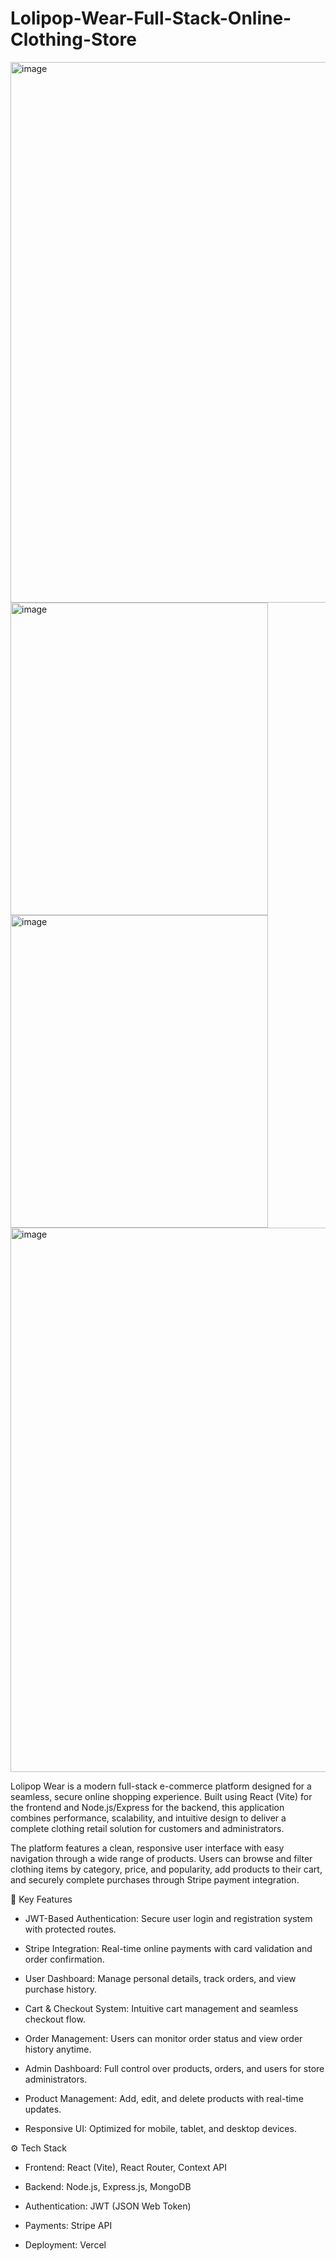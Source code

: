 # Lolipop-Wear-Full-Stack-Online-Clothing-Store

<img width="1898" height="865" alt="image" src="https://github.com/user-attachments/assets/607e66a7-edae-4a40-9488-2ddc5a41ed14" />
<img width="412" height="500" alt="image" src="https://github.com/user-attachments/assets/b97624a6-0bb1-4598-9fba-2fc2e3f952e2" />
<img width="412" height="500" alt="image" src="https://github.com/user-attachments/assets/d85abd10-28a7-4e85-9875-d0da19b71fc2" />
<img width="1897" height="871" alt="image" src="https://github.com/user-attachments/assets/fbbe2e8e-12fa-4595-8806-f1319dbba90d" />



Lolipop Wear is a modern full-stack e-commerce platform designed for a seamless, secure online shopping experience. Built using React (Vite) for the frontend and Node.js/Express for the backend, this application combines performance, scalability, and intuitive design to deliver a complete clothing retail solution for customers and administrators.

The platform features a clean, responsive user interface with easy navigation through a wide range of products. Users can browse and filter clothing items by category, price, and popularity, add products to their cart, and securely complete purchases through Stripe payment integration.

🔐 Key Features

- JWT-Based Authentication: Secure user login and registration system with protected routes.

- Stripe Integration: Real-time online payments with card validation and order confirmation.

- User Dashboard: Manage personal details, track orders, and view purchase history.

- Cart & Checkout System: Intuitive cart management and seamless checkout flow.

- Order Management: Users can monitor order status and view order history anytime.

- Admin Dashboard: Full control over products, orders, and users for store administrators.

- Product Management: Add, edit, and delete products with real-time updates.

- Responsive UI: Optimized for mobile, tablet, and desktop devices.

⚙️ Tech Stack

- Frontend: React (Vite), React Router, Context API

- Backend: Node.js, Express.js, MongoDB

- Authentication: JWT (JSON Web Token)

- Payments: Stripe API

- Deployment: Vercel







